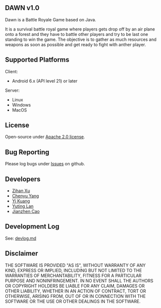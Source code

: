 ## DAWN v1.0

Dawn is a Battle Royale Game based on Java.

It is a survival battle royal game where players gets drop off by an air plane onto a forest and they have to battle other players and try to be last one standing to win the game. The objective is to gather as much resources and weapons as soon as possible and get ready to fight with anther player.

## Supported Platforms

Client:

- Android 6.x (API level 21) or later

Server:

- Linux
- Windows
- MacOS

## License
Open-source under [Apache 2.0 license](http://www.tldrlegal.com/license/apache-license-2.0-%28apache-2.0%29).

## Bug Reporting
Please log bugs under [Issues](<https://github.com/madcpt/SE_Project_Dawn/issues>) on github.

## Developers

- [Zihan Xu](https://github.com/madcpt)
- [Chenyu Yang](https://github.com/Achronferry)
- [Yi Kuang](https://github.com/Schemeer)
- [Yuting Lan](https://github.com/YutLan)
- [Jianzhen Cao](https://github.com/FY98)

## Development Log

See: [devlog.md](./devlog.md)

## Disclaimer
THE SOFTWARE IS PROVIDED "AS IS", WITHOUT WARRANTY OF ANY KIND, EXPRESS OR IMPLIED, 
INCLUDING BUT NOT LIMITED TO THE WARRANTIES OF MERCHANTABILITY, FITNESS FOR A 
PARTICULAR PURPOSE AND NONINFRINGEMENT. IN NO EVENT SHALL THE AUTHORS OR COPYRIGHT 
HOLDERS BE LIABLE FOR ANY CLAIM, DAMAGES OR OTHER LIABILITY, WHETHER IN AN ACTION OF CONTRACT, 
TORT OR OTHERWISE, ARISING FROM, OUT OF OR IN CONNECTION WITH THE SOFTWARE OR THE USE OR 
OTHER DEALINGS IN THE SOFTWARE.
